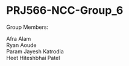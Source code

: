 # PRJ566-NCC-Group_6

Group Members:

Afra Alam  
Ryan Aoude  
Param Jayesh Katrodia  
Heet Hiteshbhai Patel  
